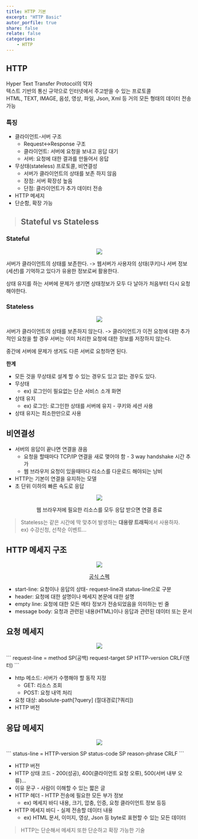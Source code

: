```yaml
---
title: HTTP 기본
excerpt: "HTTP Basic"
autor_porfile: true
share: false
relate: false
categories:
    - HTTP
---
```


## HTTP
Hyper Text Transfer Protocol의 약자  
텍스트 기반의 통신 규약으로 인터넷에서 주고받을 수 있는 프로토콜  
HTML, TEXT, IMAGE, 음성, 영상, 파일, Json, Xml 등 거의 모든 형태의 데이터 전송 가능

### 특징
* 클라이언트-서버 구조
  * Request<->Response 구조
  * 클라이언트: 서버에 요청을 보내고 응답 대기
  * 서버: 요청에 대한 결과를 만들어서 응답
* 무상태(stateless) 프로토콜, 비연결성
  * 서버가 클라이언트의 상태를 보존 하지 않음
  * 장점: 서버 확장성 높음
  * 단점: 클라이언트가 추가 데이터 전송
* HTTP 메세지
* 단순함, 확장 가능

> ## Stateful vs Stateless

### Stateful
<p align="center"><img src="../../assets/images/blogImg/2022-03-25-1.png"/></p>
서버가 클라이언트의 상태를 보존한다.  
-> 웹서버가 사용자의 상태(쿠키)나 서버 정보(세션)를 기억하고 있다가 유용한 정보로써 활용한다.  

상태 유지를 하는 서버에 문제가 생기면 상태정보가 모두 다 날아가 처음부터 다시 요청해야한다.  

### Stateless
<p align="center"><img src="../../assets/images/blogImg/2022-03-25-2.png"/></p>
서버가 클라이언트의 상태를 보존하지 않는다.  
-> 클라이언트가 이전 요청에 대한 추가적인 요청을 할 경우 서버는 이미 처리한 요청에 대한 정보를 저장하지 않는다.  

중간에 서버에 문제가 생겨도 다른 서버로 요청하면 된다.

**한계**
* 모든 것을 무상태로 설계 할 수 있는 경우도 있고 없는 경우도 있다.
* 무상태
  * ex) 로그인이 필요없는 단순 서비스 소개 화면
* 상태 유지
  * ex) 로그인: 로그인한 상태를 서버에 유지 - 쿠키와 세션 사용
* 상태 유지는 최소한만으로 사용

## 비연결성
* 서버의 응답이 끝나면 연결을 끊음
  * 요청을 할때마다 TCP/IP 연결을 새로 맺어야 함 - 3 way handshake 시간 추가
  * 웹 브라우저 요청이 있을때마다 리소스를 다운로드 해야되는 낭비
* HTTP는 기본이 연결을 유지하는 모델 
* 초 단위 이하의 빠른 속도로 응답

<p align="center"><img src="../../assets/images/blogImg/2022-03-25-3.png"/></p>
<p align="center">웹 브라우저에 필요한 리소스를 모두 응답 받으면 연결 종료</p>

> Stateless는 같은 시간에 딱 맞추어 발생하는 **대용량 트래픽**에서 사용하자.  
> ex) 수강신청, 선착순 이벤트...

## HTTP 메세지 구조
<p align="center"><img src="../../assets/images/blogImg/2022-03-25-4.png"/></p>
<p align="center"><a href="https://datatracker.ietf.org/doc/html/rfc7230#section-3">공식 스펙</a></p>

* start-line: 요청이나 응답의 상태- request-line과 status-line으로 구분
* header: 요청에 대한 설명이나 메세지 본문에 대한 설명
* empty line: 요청에 대한 모든 메타 정보가 전송되었음을 의미하는 빈 줄
* message body: 요청과 관련된 내용(HTML)이나 응답과 관련된 데이터 또는 문서


## 요청 메세지
<p align="center"><img src="../../assets/images/blogImg/2022-03-25-5.png"/></p>
```
request-line =  method SP(공백) request-target SP HTTP-version CRLF(엔터)
```

* http 메소드: 서버가 수행해야 할 동작 지정
  * GET: 리소스 조회
  * POST: 요청 내역 처리
* 요청 대상: absolute-path[?query] (절대경로[?쿼리])
* HTTP 버전

## 응답 메세지
<p align="center"><img src="../../assets/images/blogImg/2022-03-25-6.png"/></p>
```
status-line = HTTP-version SP status-code SP reason-phrase CRLF
```

* HTTP 버전
* HTTP 상태 코드 - 200(성공), 400(클라이언트 요청 오류), 500(서버 내부 오류)...
* 이유 문구 - 사람이 이해할 수 있는 짧은 글
* HTTP 헤더 - HTTP 전송에 필요한 모든 부가 정보
  * ex) 메세지 바디 내용, 크기, 압충, 인증, 요청 클라이언트 정보 등등
* HTTP 메세지 바디 - 실제 전송할 데이터 내용
  * ex) HTML 문서, 이미지, 영상, Json 등 byte로 표현할 수 있는 모든 데이터

> HTTP는 단순해서 메세지 또한 단순하고 확장 가능한 기술
